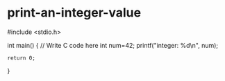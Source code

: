 # print-an-integer-value
#include <stdio.h>

int main() {
    // Write C code here
    int num=42;
    printf("integer: %d\n", num);

    return 0;
}
